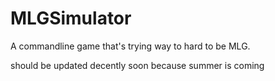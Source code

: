 # MLGSimulator
A commandline game that's trying way to hard to be MLG.

should be updated decently soon because summer is coming
